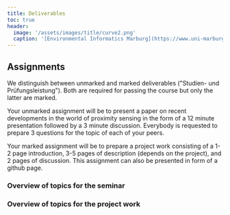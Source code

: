 ```yaml
---
title: Deliverables
toc: true
header:
  image: '/assets/images/title/curve2.png'
  caption: '[Environmental Informatics Marburg](https://www.uni-marburg.de/en/fb19/disciplines/physisch/environmentalinformatics){:target="_blank"}'
---
```



## Assignments
We distinguish between unmarked and marked deliverables ("Studien- und Prüfungsleistung"). 
Both are required for passing the course but only the latter are marked.

Your unmarked assignment will be to present a paper on recent developments in the world of proximity sensing in the form of a 12 minute presentation followed by a 3 minute discussion. Everybody is requested to prepare 3 questions for the topic of each of your peers.

Your marked assignment will be to prepare a project work consisting of a 1-2 page introduction, 3-5 pages of description (depends on the project), and 2 pages of discussion. This assignment can also be presented in form of a github page.


### Overview of topics for the seminar


### Overview of topics for the project work